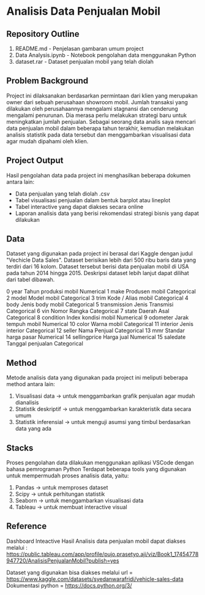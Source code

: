 # Analisis Data Penjualan Mobil

## Repository Outline
1. README.md - Penjelasan gambaran umum project
2. Data Analysis.ipynb - Notebook pengolahan data menggunakan Python
3. dataset.rar - Dataset penjualan mobil yang telah diolah

## Problem Background
Project ini dilaksanakan berdasarkan permintaan dari klien yang merupakan owner dari sebuah perusahaan showroom mobil. Jumlah transaksi yang dilakukan oleh perusahaannya mengalami stagnansi dan cenderung mengalami penurunan. Dia merasa perlu melakukan strategi baru untuk meningkatkan jumlah penjualan. Sebagai seorang data analis saya mencari data penjualan mobil dalam beberapa tahun terakhir, kemudian melakukan analisis statistik pada data tersebut dan menggambarkan visualisasi data agar mudah dipahami oleh klien.

## Project Output
Hasil pengolahan data pada project ini menghasilkan beberapa dokumen antara lain:
- Data penjualan yang telah diolah .csv
- Tabel visualisasi penjualan dalam bentuk barplot atau lineplot
- Tabel interactive yang dapat diakses secara online
- Laporan analisis data yang berisi rekomendasi strategi bisnis yang dapat dilakukan

## Data
Dataset yang digunakan pada project ini berasal dari Kaggle dengan judul "Vechicle Data Sales".
Dataset berisikan lebih dari 500 ribu baris data yang terdiri dari 16 kolom. Dataset tersebut berisi data penjualan mobil di USA pada tahun 2014 hingga 2015. Deskripsi dataset lebih lanjut dapat dilihat dari tabel dibawah.
 

 0   year          Tahun produksi mobil  Numerical
 1   make          Produsen mobil        Categorical
 2   model         Model mobil           Categorical
 3   trim          Kode / Alias mobil    Categorical
 4   body          Jenis body mobil      Categorical
 5   transmission  Jenis Transmisi       Categorical
 6   vin           Nomor Rangka          Categorical
 7   state         Daerah Asal           Categorical
 8   condition     Index kondisi mobil   Numerical
 9   odometer      Jarak tempuh mobil    Numerical
 10  color         Warna mobil           Categorical
 11  interior      Jenis interior        Categorical
 12  seller        Nama Penjual          Categorical
 13  mmr           Standar harga pasar   Numerical
 14  sellingprice  Harga jual            Numerical
 15  saledate      Tanggal penjualan     Categorical


## Method
Metode analisis data yang digunakan pada project ini meliputi beberapa method antara lain:
1. Visualisasi data -> untuk menggambarkan grafik penjualan agar mudah dianalisis
2. Statistik deskriptif -> untuk menggambarkan karakteristik data secara umum
3. Statistik inferensial -> untuk menguji asumsi yang timbul berdasarkan data yang ada

## Stacks
Proses pengolahan data dilakukan menggunakan aplikasi VSCode dengan bahasa pemrograman Python
Terdapat beberapa tools yang digunakan untuk mempermudah proses analisis data, yaitu:
1. Pandas -> untuk memproses dataset
2. Scipy -> untuk perhitungan statistik
3. Seaborn -> untuk menggambarkan visualisasi data
4. Tableau -> untuk membuat interactive visual

## Reference
Dashboard Inteactive Hasil Analisis data penjualan mobil dapat diakses melalui : https://public.tableau.com/app/profile/pujo.prasetyo.aji/viz/Book1_17454778947720/AnalisisPenjualanMobil?publish=yes

Dataset yang digunakan bisa diakses melalui url = https://www.kaggle.com/datasets/syedanwarafridi/vehicle-sales-data
Dokumentasi python = https://docs.python.org/3/

